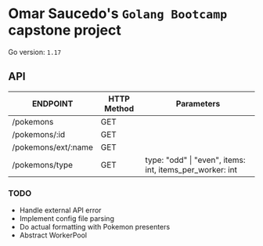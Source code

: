 # Omar Saucedo's `Golang Bootcamp` capstone project

Go version: `1.17`

## API

| ENDPOINT             | HTTP Method    | Parameters    |
|----------------------|----------------|---------------|
| /pokemons            | GET            |               |
| /pokemons/:id        | GET            |               |
| /pokemons/ext/:name  | GET            |               |
| /pokemons/type       | GET            |  type: "odd" \| "even", items: int, items_per_worker: int  |

### TODO
- Handle external API error
- Implement config file parsing
- Do actual formatting with Pokemon presenters
- Abstract WorkerPool
